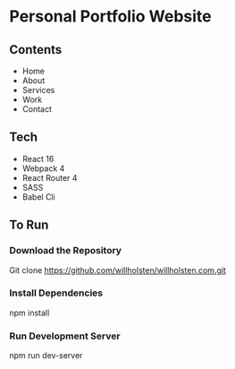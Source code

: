 # Personal Portfolio Website

## Contents

* Home
* About
* Services
* Work
* Contact

## Tech

* React 16
* Webpack 4
* React Router 4
* SASS
* Babel Cli

## To Run

### Download the Repository
Git clone https://github.com/willholsten/willholsten.com.git

### Install Dependencies
npm install

### Run Development Server
npm run dev-server



